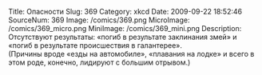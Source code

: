 Title: Опасности 
Slug: 369 
Category: xkcd 
Date: 2009-09-22 18:52:46 
SourceNum: 369 
Image: /comics/369.png 
MicroImage: /comics/369_micro.png 
MiniImage: /comics/369_mini.png 
Description: Отсутствуют результаты: «погиб в результате заклинания змей» и «погиб в результате происшествия в галантерее».<br> (Причины вроде «езды на автомобиле», «плавания на лодке» и всего в этом роде, конечно, лидируют с большим отрывом.) 

